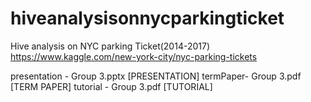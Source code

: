 # hiveanalysisonnycparkingticket
Hive analysis on NYC parking Ticket(2014-2017)
https://www.kaggle.com/new-york-city/nyc-parking-tickets

presentation - Group 3.pptx	[PRESENTATION]
termPaper- Group 3.pdf	    [TERM PAPER]
tutorial - Group 3.pdf      [TUTORIAL]
